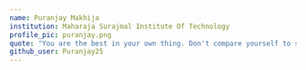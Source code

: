 ```yaml
---
name: Puranjay Makhija 
institution: Maharaja Surajmal Institute Of Technology 
profile_pic: puranjay.png 
quote: "You are the best in your own thing. Don't compare yourself to someone you see on the internet."
github_user: Puranjay25
---
```

